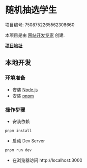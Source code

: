 # 随机抽选学生

项目编号: 7508752265562308660

本项目是由 [网站开发专家](https://space.coze.cn/) 创建.

[**项目地址**](https://space.coze.cn/task/7508752265562308660)

## 本地开发

### 环境准备

- 安装 [Node.js](https://nodejs.org/en)
- 安装 [pnpm](https://pnpm.io/installation)

### 操作步骤

- 安装依赖

```sh
pnpm install
```

- 启动 Dev Server

```sh
pnpm run dev
```

- 在浏览器访问 http://localhost:3000

